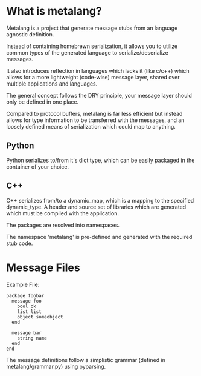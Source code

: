 What is metalang?
=================
Metalang is a project that generate message stubs from an language agnostic
definition.

Instead of containing homebrewn serialization, it allows you to utilize common
types of the generated language to serialize/deserialize messages.

It also introduces reflection in languages which lacks it (like c/c++) which
allows for a more lightweight (code-wise) message layer, shared over multiple
applications and languages.

The general concept follows the DRY principle, your message layer should only
be defined in one place.

Compared to protocol buffers, metalang is far less efficient but instead allows
for type information to be transferred with the messages, and an loosely
defined means of serialization which could map to anything.

Python
------
Python serializes to/from it's dict type, which can be easily packaged in the
container of your choice.

C++
---
C++ serializes from/to a dynamic\_map, which is a mapping to the specified
dynamic\_type. A header and source set of libraries which are generated which must
be compiled with the application.

The packages are resolved into namespaces.

The namespace 'metalang' is pre-defined and generated with the required stub
code.

Message Files
=============
Example File:

    package foobar
      message foo
        bool ok
        list list
        object someobject
      end

      message bar
        string name
      end
    end

The message definitions follow a simplistic grammar (defined in
metalang/grammar.py) using pyparsing.
